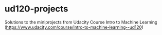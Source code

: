 ud120-projects
==============

Solutions to the miniprojects from Udacity Course Intro to Machine Learning (https://www.udacity.com/course/intro-to-machine-learning--ud120)
